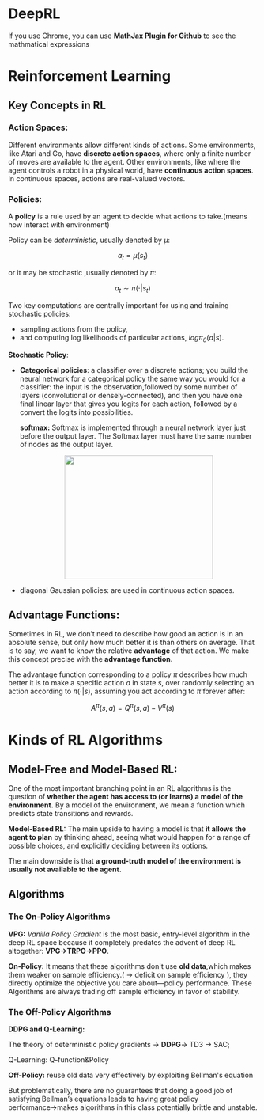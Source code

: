 # DeepRL

If you use Chrome, you can use **MathJax Plugin for Github** to see the mathmatical expressions

# Reinforcement Learning

## Key Concepts in RL

### Action Spaces:

Different environments allow different kinds of actions. Some environments, like Atari and Go, have **discrete action spaces**, where only a finite number of moves are available to the agent. Other environments, like where the agent controls a robot in a physical world, have **continuous action spaces**. In continuous spaces, actions are real-valued vectors. 

### Policies:

A **policy** is a rule used by an agent to decide what actions to take.(means how interact with environment)

Policy can be *deterministic*, usually denoted by $\mu$:

$$a_t=\mu(s_t)$$

or it may be stochastic ,usually denoted by $\pi$:

$$a_t\sim\pi(\cdot |s_t)$$











Two key computations are centrally important for using and training stochastic policies:

- sampling actions from the policy,
- and computing log likelihoods of particular actions, $log\pi_\theta(a|s)$.



**Stochastic Policy**:

- **Categorical policies**: a classifier over a discrete actions; you build the neural network for a categorical policy the same way you would for a classifier: the input is the observation,followed by some number of layers (convolutional or densely-connected), and then you have one final linear layer that gives you logits for each action, followed by a convert the logits into possibilities.

  **softmax:** Softmax is implemented through a neural network layer just before the output layer. The Softmax layer must have the same number of nodes as the output layer.

  <center>
  <img src="https://github.com/Mingy2018/Markdown-photoes/blob/master/22.PNG" width = "300" height = "250" >
  </center>

- diagonal Gaussian policies: are used in continuous action spaces.



## Advantage Functions:

Sometimes in RL, we don’t need to describe how good an action is in an absolute sense, but only how much better it is than others on average. That is to say, we want to know the relative **advantage** of that action. We make this concept precise with the **advantage function.**

The advantage function corresponding to a policy $\pi$ describes how much better it is to make a specific action $a$ in state $s$, over randomly selecting an action according to $\pi(\cdot|s)$, assuming you act according to $\pi$ forever after:

$$A^\pi(s,a)=Q^\pi(s,a)-V^\pi(s)$$



# Kinds of RL Algorithms

## Model-Free and Model-Based RL:

One of the most important branching point in an RL algorithms is the question of **whether the agent has access to (or learns) a model of the environment.** By a model of the environment, we mean a function which predicts state transitions and rewards.

**Model-Based RL:** The main upside to having a model is that **it allows the agent to plan** by thinking ahead, seeing what would happen for a range of possible choices, and explicitly deciding between its options.

The main downside is that **a ground-truth model of the environment is usually not available to the agent.**



































## Algorithms

### The On-Policy Algorithms

**VPG:** *Vanilla Policy Gradient* is the most basic, entry-level algorithm in the deep RL space because it completely predates the advent of deep RL altogether: **VPG$\rightarrow$TRPO$\rightarrow$PPO**.

**On-Policy:** It means that these algorithms don't use **old data**,which makes them weaker on sample efficiency.( $\rightarrow$ deficit on sample efficiency ), they directly optimize the objective you care about—policy performance. These Algorithms are always trading off sample efficiency in favor of stability.

### The Off-Policy Algorithms

**DDPG and Q-Learning:**

The theory of deterministic policy gradients $\rightarrow$ **DDPG**$\rightarrow$ TD3 $\rightarrow$ SAC;

Q-Learning: Q-function&Policy

**Off-Policy:**  reuse old data very effectively by exploiting Bellman's equation

But problematically, there are no guarantees that doing a good job of satisfying Bellman’s equations leads to having great policy performance$\rightarrow$makes algorithms in this class potentially brittle and unstable.





